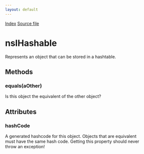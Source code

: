 ```yaml
---
layout: default
---
```

<div id='links'><a href="../index.html">Index</a>
<a href="http://dxr.mozilla.org/mozilla-central/source/xpcom/ds/nsIHashable.idl">Source file</a>
</div>

# nsIHashable #
  
Represents an object that can be stored in a hashtable.  
  

## Methods ##

### equals(aOther) ###
  
Is this object the equivalent of the other object?  
  

## Attributes ##

### hashCode ###
  
A generated hashcode for this object. Objects that are equivalent  
must have the same hash code. Getting this property should never  
throw an exception!  
  
